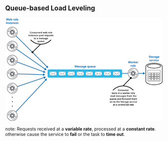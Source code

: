 ## Queue-based Load Leveling

![Queue-based Load Leveling](resources/images/queue-based-load-leveling.png)

note:
Requests received at a __variable rate__, processed at a __constant rate__.  
otherwise cause the service to __fail__ or the task to __time out__.  
